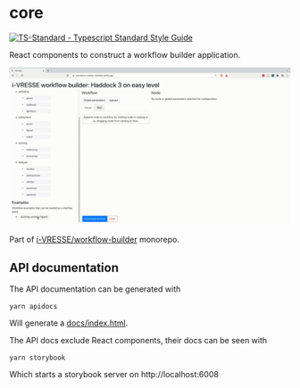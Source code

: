 # core

[![TS-Standard - Typescript Standard Style Guide](https://badgen.net/badge/code%20style/ts-standard/blue?icon=typescript)](https://github.com/standard/ts-standard)

React components to construct a workflow builder application.

![Image](https://github.com/i-VRESSE/workflow-builder/raw/main/docs/demo.gif)

Part of [i-VRESSE/workflow-builder](https://github.com/i-VRESSE/workflow-builder) monorepo.

## API documentation

The API documentation can be generated with

```shell
yarn apidocs
```

Will generate a [docs/index.html](docs/index.html).

The API docs exclude React components, their docs can be seen with

```shell
yarn storybook
```

Which starts a storybook server on http://localhost:6008
